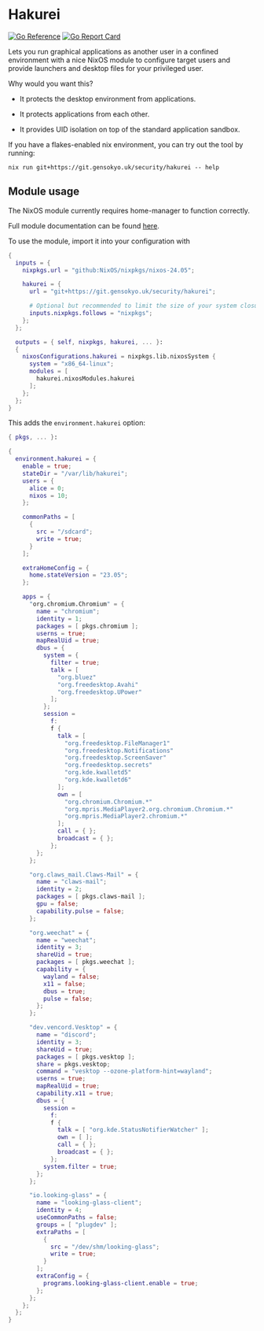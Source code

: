 Hakurei
=======

[![Go Reference](https://pkg.go.dev/badge/git.gensokyo.uk/security/hakurei.svg)](https://pkg.go.dev/git.gensokyo.uk/security/hakurei)
[![Go Report Card](https://goreportcard.com/badge/git.gensokyo.uk/security/hakurei)](https://goreportcard.com/report/git.gensokyo.uk/security/hakurei)

Lets you run graphical applications as another user in a confined environment with a nice NixOS
module to configure target users and provide launchers and desktop files for your privileged user.

Why would you want this?

- It protects the desktop environment from applications.

- It protects applications from each other.

- It provides UID isolation on top of the standard application sandbox.

If you have a flakes-enabled nix environment, you can try out the tool by running:

```shell
nix run git+https://git.gensokyo.uk/security/hakurei -- help
```

## Module usage

The NixOS module currently requires home-manager to function correctly.

Full module documentation can be found [here](options.md).

To use the module, import it into your configuration with

```nix
{
  inputs = {
    nixpkgs.url = "github:NixOS/nixpkgs/nixos-24.05";

    hakurei = {
      url = "git+https://git.gensokyo.uk/security/hakurei";

      # Optional but recommended to limit the size of your system closure.
      inputs.nixpkgs.follows = "nixpkgs";
    };
  };

  outputs = { self, nixpkgs, hakurei, ... }:
  {
    nixosConfigurations.hakurei = nixpkgs.lib.nixosSystem {
      system = "x86_64-linux";
      modules = [
        hakurei.nixosModules.hakurei
      ];
    };
  };
}
```

This adds the `environment.hakurei` option:

```nix
{ pkgs, ... }:

{
  environment.hakurei = {
    enable = true;
    stateDir = "/var/lib/hakurei";
    users = {
      alice = 0;
      nixos = 10;
    };

    commonPaths = [
      {
        src = "/sdcard";
        write = true;
      }
    ];

    extraHomeConfig = {
      home.stateVersion = "23.05";
    };

    apps = {
      "org.chromium.Chromium" = {
        name = "chromium";
        identity = 1;
        packages = [ pkgs.chromium ];
        userns = true;
        mapRealUid = true;
        dbus = {
          system = {
            filter = true;
            talk = [
              "org.bluez"
              "org.freedesktop.Avahi"
              "org.freedesktop.UPower"
            ];
          };
          session =
            f:
            f {
              talk = [
                "org.freedesktop.FileManager1"
                "org.freedesktop.Notifications"
                "org.freedesktop.ScreenSaver"
                "org.freedesktop.secrets"
                "org.kde.kwalletd5"
                "org.kde.kwalletd6"
              ];
              own = [
                "org.chromium.Chromium.*"
                "org.mpris.MediaPlayer2.org.chromium.Chromium.*"
                "org.mpris.MediaPlayer2.chromium.*"
              ];
              call = { };
              broadcast = { };
            };
        };
      };

      "org.claws_mail.Claws-Mail" = {
        name = "claws-mail";
        identity = 2;
        packages = [ pkgs.claws-mail ];
        gpu = false;
        capability.pulse = false;
      };

      "org.weechat" = {
        name = "weechat";
        identity = 3;
        shareUid = true;
        packages = [ pkgs.weechat ];
        capability = {
          wayland = false;
          x11 = false;
          dbus = true;
          pulse = false;
        };
      };

      "dev.vencord.Vesktop" = {
        name = "discord";
        identity = 3;
        shareUid = true;
        packages = [ pkgs.vesktop ];
        share = pkgs.vesktop;
        command = "vesktop --ozone-platform-hint=wayland";
        userns = true;
        mapRealUid = true;
        capability.x11 = true;
        dbus = {
          session =
            f:
            f {
              talk = [ "org.kde.StatusNotifierWatcher" ];
              own = [ ];
              call = { };
              broadcast = { };
            };
          system.filter = true;
        };
      };

      "io.looking-glass" = {
        name = "looking-glass-client";
        identity = 4;
        useCommonPaths = false;
        groups = [ "plugdev" ];
        extraPaths = [
          {
            src = "/dev/shm/looking-glass";
            write = true;
          }
        ];
        extraConfig = {
          programs.looking-glass-client.enable = true;
        };
      };
    };
  };
}
```
